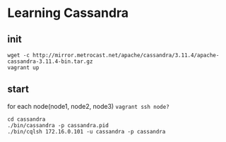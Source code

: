 # Learning Cassandra

## init

``` shell
wget -c http://mirror.metrocast.net/apache/cassandra/3.11.4/apache-cassandra-3.11.4-bin.tar.gz
vagrant up
```

## start

for each node(node1, node2, node3) ```vagrant ssh node?```
``` shell
cd cassandra
./bin/cassandra -p cassandra.pid
./bin/cqlsh 172.16.0.101 -u cassandra -p cassandra
```


